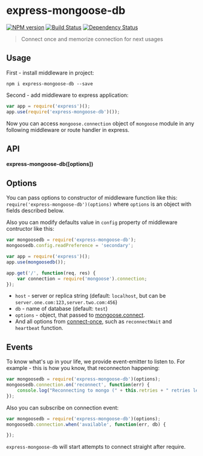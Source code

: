 # express-mongoose-db
[![NPM version][npm-image]][npm-url] [![Build Status][travis-image]][travis-url] [![Dependency Status][depstat-image]][depstat-url]
> Connect once and memorize connection for next usages

## Usage

First - install middleware in project:

```npm i express-mongoose-db --save```

Second - add middleware to express application:

```javascript
var app = require('express')();
app.use(require('express-mongoose-db')());
```

Now you can access `mongoose.connection` object of `mongoose` module in any following middleware or route handler in express.

## API

#### express-mongoose-db([options])

## Options

You can pass options to constructor of middleware function like this: `require('express-mongoose-db')(options)` where `options` is an object with fields described below.

Also you can modify defaults value in `config` property of middleware contructor like this:

```javascript
var mongoosedb = require('express-mongoose-db');
mongoosedb.config.readPreference = 'secondary';

var app = require('express')();
app.use(mongoosedb());

app.get('/', function(req, res) {
    var connection = require('mongoose').connection;
});

```

 * `host` - server or replica string (default: `localhost`, but can be `server.one.com:123,server.two.com:456`)
 * `db` - name of database (default: `test`)
 * `options` - object, that passed to [mongoose.connect](http://mongoosejs.com/docs/connections.html).
 * And all options from [connect-once](https://github.com/floatdrop/connect-once), such as `reconnectWait` and `heartbeat` function.


## Events

To know what's up in your life, we provide event-emitter to listen to. For example - this is how you know, that reconnecton happening:

```javascript
var mongoosedb = require('express-mongoose-db')(options);
mongoosedb.connection.on('reconnect', function(err) {
    console.log("Reconnecting to mongo (" + this.retries + " retries left). " + (err.stack ? err.stack : err));
});
```

Also you can subscribe on connection event:

```javascript
var mongoosedb = require('express-mongoose-db')(options);
mongoosedb.connection.when('available', function(err, db) {

});
```

`express-mongoose-db` will start attempts to connect straight after require.

[npm-url]: https://npmjs.org/package/express-mongoose-db
[npm-image]: https://badge.fury.io/js/express-mongoose-db.png

[travis-url]: http://travis-ci.org/floatdrop/express-mongoose-db
[travis-image]: https://travis-ci.org/floatdrop/express-mongoose-db.png?branch=master

[depstat-url]: https://david-dm.org/floatdrop/express-mongoose-db
[depstat-image]: https://david-dm.org/floatdrop/express-mongoose-db.png?theme=shields.io

